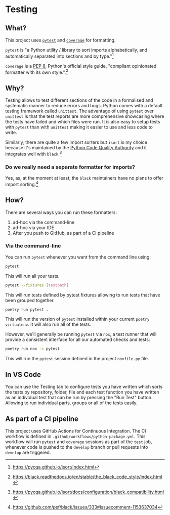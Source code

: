 # Testing

## What?

This project uses [`pytest`](https://pycqa.github.io/isort/index.html) and [`coverage`](https://black.readthedocs.io/en/stable/index.html) for formatting.

`pytest` is "a Python utility / library to sort imports alphabetically, and automatically separated into sections and by type."[^1]

`coverage` is a [PEP 8](https://peps.python.org/pep-0008/), Python's official style guide, "compliant opinionated formatter with its own style.".[^2]

## Why?

Testing allows to test different sections of the code in a formalised and systematic manner to reduce errors and bugs. Python comes with a default testing framework called `unittest`. The advantage of using `pytest` over `unittest` is that the test reports are more comprehensive showcasing where the tests have failed and which files were run. It is also easy to setup tests with `pytest` than with `unittest` making it easier to use and less code to write. 



Similarly, there are quite a few import sorters but `isort` is my choice because it's maintained by the [Python Code Quality Authority](https://meta.pycqa.org/) and it integrates well with `black`.[^3]

### Do we really need a separate formatter for imports?

Yes, as, at the moment at least, the `black` maintainers have no plans to offer import sorting.[^4]

## How?

There are several ways you can run these formatters:

1. ad-hoc via the command-line
1. ad-hoc via your IDE
1. After you push to GitHub, as part of a CI pipeline


### Via the command-line

You can run `pytest` whenever you want from the command line using:

```sh
pytest
```
This will run all your tests.

```sh
pytest --fixtures [testpath]
```
This will run tests defined by pytest fixtures allowing to run tests that have been grouped together.

```sh
poetry run pytest .
```

This will run the version of `pytest` installed within your current `poetry virtualenv`. It will also run all of the tests. 

However, we'll generally be running `pytest` via `nox`, a test runner that will provide a consistent interface for all our automated checks and tests:

```sh
poetry run nox -s pytest
```

This will run the `pytest` session defined in the project `noxfile.py` file.


## In VS Code

You can use the Testing tab to configure tests you have written which sorts the tests by repository, folder, file and each test function you have written as an individual test that can be run by pressing the "Run Test" button. Allowing to run individual parts, groups or all of the tests easily. 



## As part of a CI pipeline

This project uses GitHub Actions for Continuous Integration. The CI workflow is defined in `.github/workflows/python-package.yml`. This workflow will run  `pytest` and `coverage` sessions as part of the `test` job, whenever code is pushed to the `develop` branch or pull requests into `develop` are triggered.

[^1]: https://pycqa.github.io/isort/index.html
[^2]: https://black.readthedocs.io/en/stable/the_black_code_style/index.html
[^3]: <https://pycqa.github.io/isort/docs/configuration/black_compatibility.html>
[^4]: <https://github.com/psf/black/issues/333#issuecomment-1153637034>
[^5]: https://code.visualstudio.com/docs/python/editing#_formatting
[^6]: You can open your settings by selecting File > Preferences > Settings or by using the keyboard shortcut `Ctrl + ,`. You can then switch to the JSON view by clicking the icon of a file with an arrow in the top-right hand corner of the screen.
